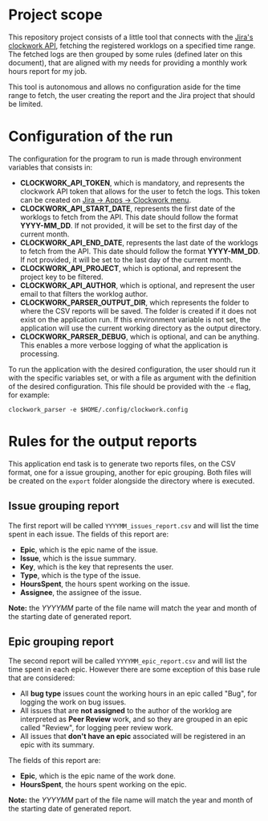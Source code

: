 # Project scope

This repository project consists of a little tool that connects with the 
[Jira's clockwork API](https://herocoders.atlassian.net/wiki/spaces/CLK/pages/2999975967/Use+the+Clockwork+API),
fetching the registered worklogs on a specified time range. The fetched logs are then grouped by some rules (defined
later on this document), that are aligned with my needs for providing a monthly work hours report for my job.

This tool is autonomous and allows no configuration aside for the time range to fetch, the user creating the report and
the Jira project that should be limited.

# Configuration of the run

The configuration for the program to run is made through environment variables that consists in:

- **CLOCKWORK_API_TOKEN**, which is mandatory, and represents the clockwork API token that allows for the user to fetch
  the logs. This token can be created on
  [Jira -> Apps -> Clockwork
  menu](https://addvolt.atlassian.net/plugins/servlet/ac/clockwork-cloud/clockwork-api-tokens).
- **CLOCKWORK_API_START_DATE**, represents the first date of the worklogs to fetch from the API. This date should follow
  the format **YYYY-MM_DD**. If not provided, it will be set to the first day of the current month.
- **CLOCKWORK_API_END_DATE**, represents the last date of the worklogs to fetch from the API. This date should follow
  the format **YYYY-MM_DD**. If not provided, it will be set to the last day of the current month.
- **CLOCKWORK_API_PROJECT**, which is optional, and represent the project key to be filtered.
- **CLOCKWORK_API_AUTHOR**, which is optional, and represent the user email to that filters the worklog author.
- **CLOCKWORK_PARSER_OUTPUT_DIR**, which represents the folder to where the CSV reports will be saved. The folder is
  created if it does not exist on the application run. If this environment variable is not set, the application will use
  the current working directory as the output directory.
- **CLOCKWORK_PARSER_DEBUG**, which is optional, and can be anything. This enables a more verbose logging of what the
  application is processing.

To run the application with the desired configuration, the user should run it with the specific variables set, or with
a file as argument with the definition of the desired configuration. This file should be provided with the `-e` flag,
for example:

```
clockwork_parser -e $HOME/.config/clockwork.config
```
  
# Rules for the output reports

This application end task is to generate two reports files, on the CSV format, one for a issue grouping, another
for epic grouping. Both files will be created on the `export` folder alongside the directory where is executed.

## Issue grouping report

The first report will be called `YYYYMM_issues_report.csv` and will list the time spent in each issue. The fields of
this report are:

- **Epic**, which is the epic name of the issue.
- **Issue**, which is the issue summary.
- **Key**, which is the key that represents the user.
- **Type**, which is the type of the issue.
- **HoursSpent**, the hours spent working on the issue.
- **Assignee**, the assignee of the issue.

**Note:** the *YYYYMM* parte of the file name will match the year and month of the starting date of generated report.

## Epic grouping report

The second report will be called `YYYYMM_epic_report.csv` and will list the time spent in each epic. However there are
some exception of this base rule that are considered:

- All **bug type** issues count the working hours in an epic called "Bug", for logging the work on bug issues.
- All issues that are **not assigned** to the author of the worklog are interpreted as **Peer Review** work, and so they
  are grouped in an epic called "Review", for logging peer review work.
- All issues that **don't have an epic** associated will be registered in an epic with its summary.

The fields of this report are:

- **Epic**, which is the epic name of the work done.
- **HoursSpent**, the hours spent working on the epic.

**Note:** the *YYYYMM* part of the file name will match the year and month of the starting date of generated report.

